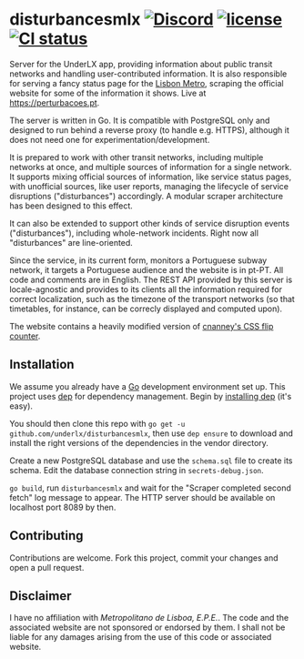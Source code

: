 # disturbancesmlx [![Discord](https://img.shields.io/discord/334423823552217090.svg)](https://perturbacoes.pt/discord) [![license](https://img.shields.io/github/license/gbl08ma/disturbancesmlx.svg)](https://github.com/underlx/disturbancesmlx/blob/master/LICENSE) [![CI status](https://travis-ci.org/underlx/disturbancesmlx.svg?branch=master)](https://travis-ci.org/underlx/disturbancesmlx)
Server for the UnderLX app, providing information about public transit networks and handling user-contributed information. It is also responsible for serving a fancy status page for the [Lisbon Metro](http://www.metrolisboa.pt/), scraping the official website for some of the information it shows. Live at https://perturbacoes.pt.

The server is written in Go. It is compatible with PostgreSQL only and designed to run behind a reverse proxy (to handle e.g. HTTPS), although it does not need one for experimentation/development.

It is prepared to work with other transit networks, including multiple networks at once, and multiple sources of information for a single network. It supports mixing official sources of information, like service status pages, with unofficial sources, like user reports, managing the lifecycle of service disruptions ("disturbances") accordingly. A modular scraper architecture has been designed to this effect.

It can also be extended to support other kinds of service disruption events ("disturbances"), including whole-network incidents. Right now all "disturbances" are line-oriented.

Since the service, in its current form, monitors a Portuguese subway network, it targets a Portuguese audience and the website is in pt-PT. All code and comments are in English. The REST API provided by this server is locale-agnostic and provides to its clients all the information required for correct localization, such as the timezone of the transport networks (so that timetables, for instance, can be correcly displayed and computed upon).

The website contains a heavily modified version of [cnanney's CSS flip counter](https://github.com/cnanney/css-flip-counter).

## Installation

We assume you already have a [Go](https://golang.org/) development environment set up. This project uses [dep](https://golang.github.io/dep/) for dependency management. Begin by [installing dep](https://golang.github.io/dep/docs/installation.html) (it's easy).

You should then clone this repo with `go get -u github.com/underlx/disturbancesmlx`, then use `dep ensure` to download and install the right versions of the dependencies in the vendor directory.

Create a new PostgreSQL database and use the `schema.sql` file to create its schema. Edit the database connection string in `secrets-debug.json`.

`go build`, run `disturbancesmlx` and wait for the "Scraper completed second fetch" log message to appear. The HTTP server should be available on localhost port 8089 by then.

## Contributing

Contributions are welcome. Fork this project, commit your changes and open a pull request.

## Disclaimer

I have no affiliation with _Metropolitano de Lisboa, E.P.E._. The code and the associated website are not sponsored or endorsed by them. I shall not be liable for any damages arising from the use of this code or associated website.

